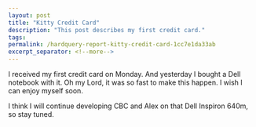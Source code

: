 ```yaml
---
layout: post
title: "Kitty Credit Card"
description: "This post describes my first credit card."
tags:
permalink: /hardquery-report-kitty-credit-card-1cc7e1da33ab
excerpt_separator: <!--more-->
---
```

I received my first credit card on Monday. And yesterday I bought a Dell notebook with it. Oh my Lord, it was so fast to make this happen. I wish I can enjoy myself soon.

I think I will continue developing CBC and Alex on that Dell Inspiron 640m, so stay tuned.
<!--more-->
